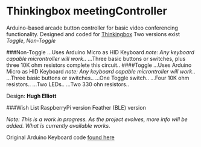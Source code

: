 # Thinkingbox meetingController

Arduino-based arcade button controller for basic video conferencing functionality.
Designed and coded for [Thinkingbox](https://thinkingbox.com)
Two versions exist *Toggle*, *Non-Toggle*

###Non-Toggle
...Uses Arduino Micro as HID Keyboard *note: Any keyboard capable microntroller will work*..
...Three basic buttons or switches, plus three 10K ohm resistors complete this circuit..
####Toggle
...Uses Arduino Micro as HID Keyboard *note: Any keyboard capable microntroller will work*..
...Three basic buttons or switches..
...One Toggle switch..
...Four 10K ohm resistors..
...Two LEDs..
...Two 330 ohn resistors..


Design: **Hugh Elliott**

###Wish List
RaspberryPi version
Feather (BLE) version

*Note: This is a work in progress. As the project evolves, more info will be added. What is currently available works.*

Original Arduino Keyboard code [found here](https://www.arduino.cc/en/Tutorial/BuiltInExamples/KeyboardMessage)
